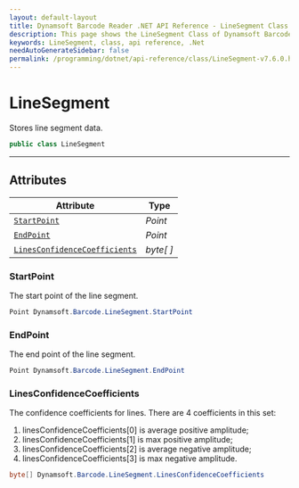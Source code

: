 ```yaml
---
layout: default-layout
title: Dynamsoft Barcode Reader .NET API Reference - LineSegment Class
description: This page shows the LineSegment Class of Dynamsoft Barcode Reader for .NET SDK.
keywords: LineSegment, class, api reference, .Net
needAutoGenerateSidebar: false
permalink: /programming/dotnet/api-reference/class/LineSegment-v7.6.0.html
---
```


# LineSegment
Stores line segment data.

```C#
public class LineSegment
```  
  
---
  

## Attributes
  
| Attribute | Type |
|---------- | ---- |
| [`StartPoint`](#startpoint) | *Point* |
| [`EndPoint`](#endpoint) | *Point* |
| [`LinesConfidenceCoefficients`](#linesconfidencecoefficients) | *byte[ ]* |

### StartPoint
The start point of the line segment.   

```C#
Point Dynamsoft.Barcode.LineSegment.StartPoint
```

### EndPoint
The end point of the line segment.

```C#
Point Dynamsoft.Barcode.LineSegment.EndPoint
```

### LinesConfidenceCoefficients
The confidence coefficients for lines. There are 4 coefficients in this set:  
1. linesConfidenceCoefficients\[0\] is average positive amplitude;   
2. linesConfidenceCoefficients\[1\] is max positive amplitude; 
3. linesConfidenceCoefficients\[2\] is average negative amplitude;   
4. linesConfidenceCoefficients\[3\] is max negative amplitude.

```C#
byte[] Dynamsoft.Barcode.LineSegment.LinesConfidenceCoefficients
```
